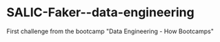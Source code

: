 # SALIC-Faker--data-engineering
First challenge from the bootcamp "Data Engineering - How Bootcamps"
